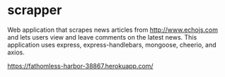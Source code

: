 # scrapper

Web application that scrapes news articles from http://www.echojs.com and lets users view and leave comments on the latest news.  This application uses express, express-handlebars, mongoose, cheerio, and axios.


https://fathomless-harbor-38867.herokuapp.com/

